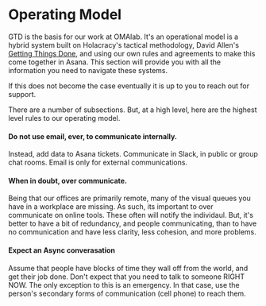 # Operating Model

GTD is the basis for our work at OMAlab.  It's an operational model is a hybrid system built on Holacracy's tactical methodology, David Allen's [Getting Things Done](http://gettingthingsdone.com/), and using our own rules and agreements to make this come together in Asana. This section will provide you with all the information you need to navigate these systems.

If this does not become the case eventually it is up to you to reach out for support.

There are a number of subsections. But, at a high level, here are the highest level rules to our operating model.

#### Do not use email, ever, to communicate internally. 

Instead, add data to Asana tickets. Communicate in Slack, in public or group chat rooms. Email is only for external communications.

#### When in doubt, over communicate.

Being that our offices are primarily remote, many of the visual queues you have in a workplace are missing. As such, its important to over communicate on online tools. These often will notify the individaul. But, it's better to have a bit of redundancy, and people communicating, than to have no communication and have less clarity, less cohesion, and more problems. 

#### **Expect an Async converasation**

Assume that people have blocks of time they wall off from the world, and get their job done. Don't expect that you need to talk to someone RIGHT NOW. The only exception to this is an emergency. In that case, use the person's secondary forms of communication \(cell phone\) to reach them. 

